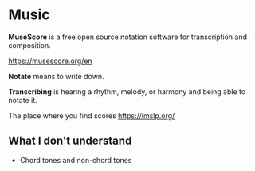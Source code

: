# Music

**MuseScore** is a free open source notation software for transcription and composition.

https://musescore.org/en

**Notate** means to write down.

**Transcribing** is hearing a rhythm, melody, or harmony and being able to notate it.

The place where you find scores https://imslp.org/

## What I don't understand

- Chord tones and non-chord tones
